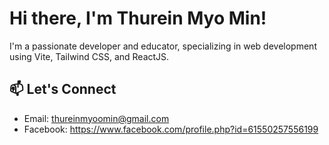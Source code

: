 <!-- ### 🙋‍♂️Hi! I am Thurein Myo Min. -->

# Hi there, I'm Thurein Myo Min!

I'm a passionate developer and educator, specializing in web development using Vite, Tailwind CSS, and ReactJS.

<!-- ## 🔭 My Web Development Projects

- [Project Name 1](link-to-repo): A brief description of the project and the technologies used.
- [Project Name 2](link-to-repo): Another project highlighting your skills and achievements. -->
<!-- 
## 🌱 Learning Journey

I'm constantly expanding my knowledge in the fields of Web Development. -->

## 📫 Let's Connect

<!-- - LinkedIn: [Your LinkedIn Profile](https://www.linkedin.com/in/yourusername)
- Portfolio: [Your Portfolio Website](https://www.yourportfolio.com) -->

- Email: thureinmyoomin@gmail.com
- Facebook: https://www.facebook.com/profile.php?id=61550257556199

<!-- ## 💬 Want to Chat?

I'm always open to discussing web development, and innovative ideas. Feel free to reach out!


If you want to support the idea of open-source and collaboration, you can add a call-to-action like:
🤝 Let's collaborate! If you have an interesting project or opportunity, [get in touch](mailto:your@email.com).
-->

<!--
**ThureinMyoMin/ThureinMyoMin** is a ✨ _special_ ✨ repository because its `README.md` (this file) appears on your GitHub profile. -->

<!-- Here are some ideas to get you started: -->
<!--
- 🔭 I’m currently working on ...
- 🌱 I’m currently learning ...
- 👯 I’m looking to collaborate on ...
- 🤔 I’m looking for help with ...
- 💬 Ask me about ...
- 📫 How to reach me: ...
- 😄 Pronouns: ...
- ⚡ Fun fact: ... -->

